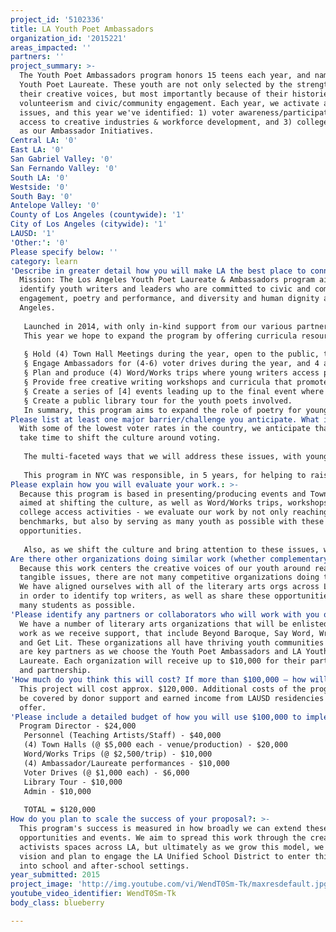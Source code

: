 ```yaml
---
project_id: '5102336'
title: LA Youth Poet Ambassadors
organization_id: '2015221'
areas_impacted: ''
partners: ''
project_summary: >-
  The Youth Poet Ambassadors program honors 15 teens each year, and names the LA
  Youth Poet Laureate. These youth are not only selected by the strength of
  their creative voices, but most importantly because of their histories of
  volunteerism and civic/community engagement. Each year, we activate around (3)
  issues, and this year we've identified: 1) voter awareness/participation, 2)
  access to creative industries & workforce development, and 3) college access,
  as our Ambassador Initiatives.
Central LA: '0'
East LA: '0'
San Gabriel Valley: '0'
San Fernando Valley: '0'
South LA: '0'
Westside: '0'
South Bay: '0'
Antelope Valley: '0'
County of Los Angeles (countywide): '1'
City of Los Angeles (citywide): '1'
LAUSD: '1'
'Other:': '0'
Please specify below: ''
category: learn
'Describe in greater detail how you will make LA the best place to connect:': >-
  Mission: The Los Angeles Youth Poet Laureate & Ambassadors program aims to
  identify youth writers and leaders who are committed to civic and community
  engagement, poetry and performance, and diversity and human dignity across Los
  Angeles. 
   
   Launched in 2014, with only in-kind support from our various partners, the Los Angeles Youth Poet Laureate program brought forth and celebrated the top teen poets in Los Angeles, and provided various platforms for their voice and leadership. Program materials were promoted across the LA Unified School District, and students were encouraged to submit five poems and a CV. These materials were created to not only identify the best poets and writers, but also young leaders. A group of esteemed judges, including CA Poet Laureate, and numerous other writers from across Los Angeles, selected 12 finalists, as well as the first ever LA Youth Poet Laureate. Along with receiving a proclamation from the City of Los Angeles at a live poetry event held at the Downtown Public Library (where all the finalists performed), the winner received a book deal from Penmanship Books. 
   This year we hope to expand the program by offering curricula resources that promote the values of our program through poetry. To this end your support will help us expand the program and work of the Youth Poet Ambassasdors to:
   
   § Hold (4) Town Hall Meetings during the year, open to the public, that engage issues of voter participation, job opportunities, and college access.
   § Engage Ambassadors for (4-6) voter drives during the year, and 4 additional volunteer engagements.
   § Plan and produce (4) Word/Works trips where young writers access professional spaces where writers are valued, like PR/marketing firms, recording studios, and city government.
   § Provide free creative writing workshops and curricula that promotes civic engagement, youth leadership and voter participation.
   § Create a series of [4] events leading up to the final event where the LA Youth Poet Laureate will be chosen and a Proclamation issued.
   § Create a public library tour for the youth poets involved.
   In summary, this program aims to expand the role of poetry for young people to include writing that inspires a sense of civic and community participation, as well as speak to the issues that affect them most.
Please list at least one major barrier/challenge you anticipate. What is your strategy for overcoming these obstacles?: >-
  With some of the lowest voter rates in the country, we anticipate that it will
  take time to shift the culture around voting. 
   
   The multi-faceted ways that we will address these issues, with young poets driving the conversation, adds an immediacy and relevance that is not founded in the voter/volunteerism framework.
   
   This program in NYC was responsible, in 5 years, for helping to raise the voting rate for young people by 18%.
Please explain how you will evaluate your work.: >-
  Because this program is based in presenting/producing events and Town Halls
  aimed at shifting the culture, as well as Word/Works trips, workshops and
  college access activities - we evaluate our work by not only reaching our
  benchmarks, but also by serving as many youth as possible with these
  opportunities.
   
   Also, as we shift the culture and bring attention to these issues, we are allowed great access to spaces of power and governance. Evaluating our success enlists a multi-faceted approach to document all of this work.
Are there other organizations doing similar work (whether complementary or competitive)? What is unique about your proposed approach?: >-
  Because this work centers the creative voices of our youth around real and
  tangible issues, there are not many competitive organizations doing this work.
  We have aligned ourselves with all of the literary arts orgs across LA County
  in order to identify top writers, as well as share these opportunities to as
  many students as possible.
'Please identify any partners or collaborators who will work with you on this project. How much of the $100,000 grant award will each partner receive?': >-
  We have a number of literary arts organizations that will be enlisted in this
  work as we receive support, that include Beyond Baroque, Say Word, Write Girl,
  and Get Lit. These organizations all have thriving youth communities and also
  are key partners as we choose the Youth Poet Ambassadors and LA Youth Poet
  Laureate. Each organization will receive up to $10,000 for their participation
  and partnership.
'How much do you think this will cost? If more than $100,000 – how will you cover the additional costs?': >-
  This project will cost approx. $120,000. Additional costs of the program will
  be covered by donor support and earned income from LAUSD residencies that we
  offer.
'Please include a detailed budget of how you will use $100,000 to implement this project.': |-
  Program Director - $24,000
   Personnel (Teaching Artists/Staff) - $40,000
   (4) Town Halls (@ $5,000 each - venue/production) - $20,000
   Word/Works Trips (@ $2,500/trip) - $10,000
   (4) Ambassador/Laureate performances - $10,000
   Voter Drives (@ $1,000 each) - $6,000
   Library Tour - $10,000
   Admin - $10,000
   
   TOTAL = $120,000
How do you plan to scale the success of your proposal?: >-
  This program's success is measured in how broadly we can extend these
  opportunities and events. We aim to spread this work through the creative and
  activists spaces across LA, but ultimately as we grow this model, we have a
  vision and plan to engage the LA Unified School District to enter this work
  into school and after-school settings.
year_submitted: 2015
project_image: 'http://img.youtube.com/vi/WendT0Sm-Tk/maxresdefault.jpg'
youtube_video_identifier: WendT0Sm-Tk
body_class: blueberry

---
```

